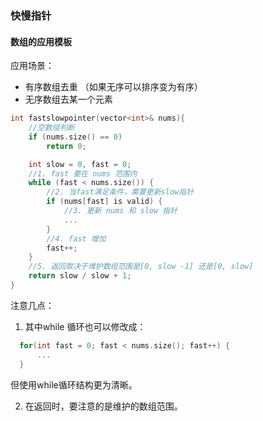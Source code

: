 ### 快慢指针

#### 数组的应用模板

应用场景：
- 有序数组去重 （如果无序可以排序变为有序）
- 无序数组去某一个元素 

```cpp
int fastslowpointer(vector<int>& nums){
    //空数组判断
    if (nums.size() == 0)
        return 0;

    int slow = 0, fast = 0;
    //1. fast 要在 nums 范围内
    while (fast < nums.size()) {
        //2. 当fast满足条件，需要更新slow指针
        if (nums[fast] is valid) {
            //3. 更新 nums 和 slow 指针
            ...
        }
        //4. fast 增加 
        fast++;
    }
    //5. 返回取决于维护数组范围是[0, slow -1] 还是[0, slow]
    return slow / slow + 1;
}
```

注意几点：

1. 其中while 循环也可以修改成：

```cpp
  for(int fast = 0; fast < nums.size(); fast++) {
      ...
  }
```

但使用while循环结构更为清晰。

2. 在返回时，要注意的是维护的数组范围。



